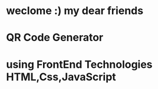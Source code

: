 # weclome :) my dear friends

# QR Code Generator

# using FrontEnd Technologies HTML,Css,JavaScript